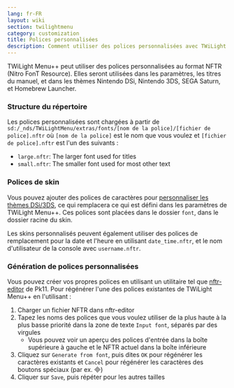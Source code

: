 ```yaml
---
lang: fr-FR
layout: wiki
section: twilightmenu
category: customization
title: Polices personnalisées
description: Comment utiliser des polices personnalisées avec TWiLight Menu++
---
```


TWiLight Menu++ peut utiliser des polices personnalisées au format NFTR (Nitro FonT Resource). Elles seront utilisées dans les paramètres, les titres du manuel, et dans les thèmes Nintendo DSi, Nintendo 3DS, SEGA Saturn, et Homebrew Launcher.

### Structure du répertoire
Les polices personnalisées sont chargées à partir de `sd:/_nds/TWiLightMenu/extras/fonts/[nom de la police]/[fichier de police].nftr` où `[nom de la police]` est le nom que vous voulez et `[fichier de police].nftr` est l'un des suivants :
- `large.nftr`: The larger font used for titles
- `small.nftr`: The smaller font used for most other text

### Polices de skin
Vous pouvez ajouter des polices de caractères pour [personnaliser les thèmes DSi/3DS](custom-dsi-3ds-skins), ce qui remplacera ce qui est défini dans les paramètres de TWiLight Menu++. Ces polices sont placées dans le dossier `font`, dans le dossier racine du skin.

Les skins personnalisés peuvent également utiliser des polices de remplacement pour la date et l'heure en utilisant `date_time.nftr`, et le nom d'utilisateur de la console avec `username.nftr`.

### Génération de polices personnalisées
Vous pouvez créer vos propres polices en utilisant un utilitaire tel que [nftr-editor](https://pk11.us/nftr-editor/) de Pk11. Pour régénérer l'une des polices existantes de TWiLight Menu++ en l'utilisant :
1. Charger un fichier NFTR dans nftr-editor
1. Tapez les noms des polices que vous voulez utiliser de la plus haute à la plus basse priorité dans la zone de texte `Input font`, séparés par des virgules
   - Vous pouvez voir un aperçu des polices d'entrée dans la boîte supérieure à gauche et le NFTR actuel dans la boîte inférieure
1. Cliquez sur `Generate from font`, puis dites `OK` pour régénérer les caractères existants et `Cancel` pour régénérer les caractères des boutons spéciaux (par ex. )
1. Cliquer sur `Save`, puis répéter pour les autres tailles

